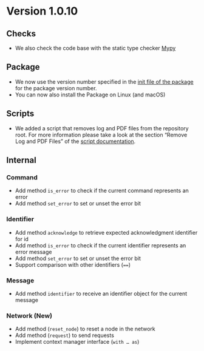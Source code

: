 # Version 1.0.10

## Checks

- We also check the code base with the static type checker [Mypy](https://mypy.readthedocs.io)

## Package

- We now use the version number specified in the [init file of the package](../../mytoolit/__init__.py) for the package version number.
- You can now also install the Package on Linux (and macOS)

## Scripts

- We added a script that removes log and PDF files from the repository root. For more information please take a look at the section “Remove Log and PDF Files” of the [script documentation](../Scripts.md).

## Internal

### Command

- Add method `is_error` to check if the current command represents an error
- Add method `set_error` to set or unset the error bit

### Identifier

- Add method `acknowledge` to retrieve expected acknowledgment identifier for id
- Add method `is_error` to check if the current identifier represents an error message
- Add method `set_error` to set or unset the error bit
- Support comparison with other identifiers (`==`)

### Message

- Add method `identifier` to receive an identifier object for the current message

### Network (New)

- Add method (`reset_node`) to reset a node in the network
- Add method (`request`) to send requests
- Implement context manager interface (`with … as`)
